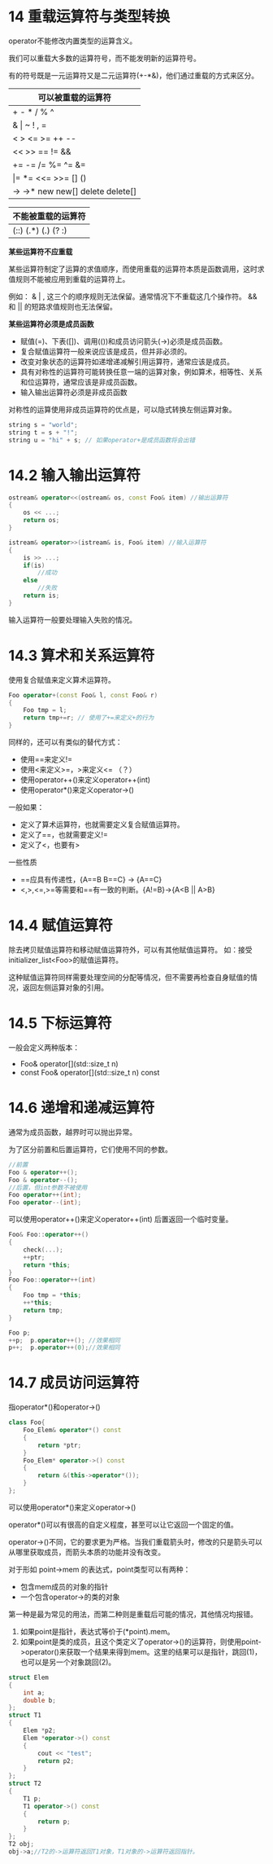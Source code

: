 # 14 重载运算符与类型转换

operator不能修改内置类型的运算含义。

我们可以重载大多数的运算符号，而不能发明新的运算符号。

有的符号既是一元运算符又是二元运算符(+-*&)，他们通过重载的方式来区分。

|可以被重载的运算符
|---
|+ - * / % ^
|& \| ~ ! , =
|< > <= >= ++ --
|<< >> == != && ||
|+= -= /= %= ^= &=
|\|= *= <<= >>= [] ()
|-> ->* new new[] delete delete[]

|不能被重载的运算符
|---
| (::) (.*) (.)  (? :)

**某些运算符不应重载**

某些运算符制定了运算的求值顺序，而使用重载的运算符本质是函数调用，这时求值规则不能被应用到重载的运算符上。

例如：
& | , 这三个的顺序规则无法保留。通常情况下不重载这几个操作符。
&& 和 || 的短路求值规则也无法保留。


**某些运算符必须是成员函数**

* 赋值(=)、下表([])、调用(())和成员访问箭头(->)必须是成员函数。
* 复合赋值运算符一般来说应该是成员，但并非必须的。
* 改变对象状态的运算符如递增递减解引用运算符，通常应该是成员。
* 具有对称性的运算符可能转换任意一端的运算对象，例如算术，相等性、关系和位运算符，通常应该是非成员函数。
* 输入输出运算符必须是非成员函数

对称性的运算使用非成员运算符的优点是，可以隐式转换左侧运算对象。

```c++
string s = "world";
string t = s + "!";
string u = "hi" + s; // 如果operator+是成员函数将会出错
```

# 14.2 输入输出运算符

```c++
ostream& operator<<(ostream& os, const Foo& item) //输出运算符
{
    os << ...;
    return os;
}

istream& operator>>(istream& is, Foo& item) //输入运算符
{
    is >> ...;
    if(is)
        //成功
    else
        //失败
    return is;
}
```

输入运算符一般要处理输入失败的情况。

# 14.3 算术和关系运算符

使用复合赋值来定义算术运算符。

```c++
Foo operator+(const Foo& l, const Foo& r)
{
    Foo tmp = l;
    return tmp+=r; // 使用了+=来定义+的行为
}
```

同样的，还可以有类似的替代方式：
* 使用==来定义!=
* 使用<来定义>=，>来定义<=  （？）
* 使用operator++()来定义operator++(int)
* 使用operator*()来定义operator->()


一般如果：
* 定义了算术运算符，也就需要定义复合赋值运算符。
* 定义了==，也就需要定义!=
* 定义了<，也要有>

一些性质
* ==应具有传递性，{A==B B==C} -> {A==C}
* <,>,<=,>=等需要和==有一致的判断。{A!=B}->{A<B || A>B}

# 14.4 赋值运算符

除去拷贝赋值运算符和移动赋值运算符外，可以有其他赋值运算符。
如：接受initializer_list\<Foo>的赋值运算符。

这种赋值运算符同样需要处理空间的分配等情况，但不需要再检查自身赋值的情况，返回左侧运算对象的引用。

# 14.5 下标运算符

一般会定义两种版本：
* Foo& operator[](std::size_t n)
* const Foo& operator[](std::size_t n) const

# 14.6 递增和递减运算符

通常为成员函数，越界时可以抛出异常。

为了区分前置和后置运算符，它们使用不同的参数。
```c++
//前置
Foo & operator++();
Foo & operator--();
//后置，但int参数不被使用
Foo operator++(int);
Foo operator--(int);
```

可以使用operator++()来定义operator++(int)
后置返回一个临时变量。
```c++
Foo& Foo::operator++()
{
    check(...);
    ++ptr;
    return *this;
}
Foo Foo::operator++(int)
{
    Foo tmp = *this;
    ++*this;
    return tmp;
}

Foo p;
++p;  p.operator++(); //效果相同
p++;  p.operator++(0);//效果相同
```

# 14.7 成员访问运算符

指operator*()和operator->()

```c++
class Foo{
    Foo_Elem& operator*() const
    {
        return *ptr;
    }
    Foo_Elem* operator->() const
    {
        return &(this->operator*());
    }
};
```
可以使用operator*()来定义operator->()

operator*()可以有很高的自定义程度，甚至可以让它返回一个固定的值。

operator->()不同，它的要求更为严格。当我们重载箭头时，修改的只是箭头可以从哪里获取成员，而箭头本质的功能并没有改变。

对于形如 point->mem 的表达式，point类型可以有两种：
* 包含mem成员的对象的指针
* 一个包含operator->的类的对象

第一种是最为常见的用法，而第二种则是重载后可能的情况，其他情况均报错。

1. 如果point是指针，表达式等价于(*point).mem。
2. 如果point是类的成员，且这个类定义了operator->()的运算符，则使用point->operator()来获取一个结果来得到mem。这里的结果可以是指针，跳回(1)，也可以是另一个对象跳回(2)。

```c++
struct Elem
{
	int a;
	double b;
};
struct T1
{
	Elem *p2;
	Elem *operator->() const
	{
		cout << "test";
		return p2;
	}
};
struct T2
{
	T1 p;
	T1 operator->() const
	{
		return p;
	}
};
T2 obj;
obj->a;//T2的->运算符返回T1对象，T1对象的->运算符返回指针。
```